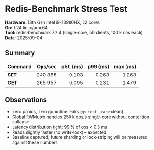 # Redis-Benchmark Stress Test 

**Hardware:** 13th Gen Intel i9-13980HX, 32 cores  
**Go:** 1.24 linux/amd64  
**Tool:** redis-benchmark 7.2.4 (single-core, 50 clients, 100 k ops each)  
**Date:** 2025-09-04

## Summary

| Command | Ops/sec | p50 (ms) | p99 (ms) | max (ms) |
|---------|--------:|---------:|---------:|---------:|
| **SET** | 240 385 |    0.103 |    0.263 |    1.263 |
| **GET** | 265 957 |    0.095 |    0.231 |    1.479 |

## Observations

- Zero panics, zero goroutine leaks (`go test -race` clean)  
- Global RWMutex handles 250 k ops/s single-core without contention collapse  
- Latency distribution tight: 99 % of ops < 0.3 ms  
- Reads slightly faster (no write-lock) – expected  
- Baseline captured; future sharding or lock-striping will be measured against these numbers
